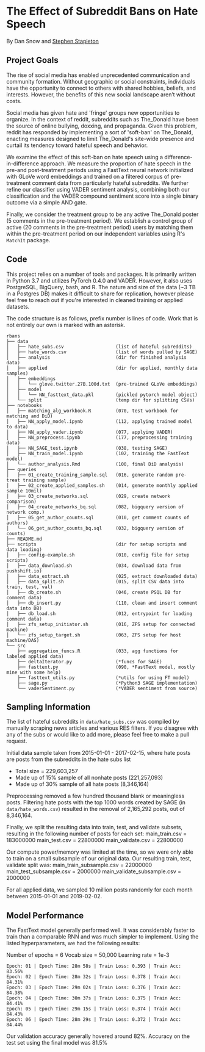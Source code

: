 # The Effect of Subreddit Bans on Hate Speech

By Dan Snow and [Stephen Stapleton](https://github.com/sstaple15)

## Project Goals

The rise of social media has enabled unprecedented communication and community formation. Without geographic or social constraints, individuals have the opportunity to connect to others with shared hobbies, beliefs, and interests. However, the benefits of this new social landscape aren’t without costs.

Social media has given hate and 'fringe' groups new opportunities to organize. In the context of reddit, subreddits such as The_Donald have been the source of online bullying, doxxing, and propaganda. Given this problem, reddit has responded by implementing a sort of 'soft-ban' on The_Donald, enacting measures designed to limit The_Donald's site-wide presence and curtail its tendency toward hateful speech and behavior.

We examine the effect of this soft-ban on hate speech using a difference-in-difference approach. We measure the proportion of hate speech in the pre-and post-treatment periods using a FastText neural network initialized with GLoVe word embeddings and trained on a filtered corpus of pre-treatment comment data from particularly hateful subreddits. We further refine our classifier using VADER sentiment analysis, combining both our classification and the VADER compound sentiment score into a single binary outcome via a simple AND gate.

Finally, we consider the treatment group to be any active The_Donald poster (5 comments in the pre-treatment period). We establish a control group of active (20 comments in the pre-treatment period) users by matching them within the pre-treatment period on our independent variables using R's `MatchIt` package.

## Code

This project relies on a number of tools and packages. It is primarily written in Python 3.7 and utilizes PyTorch 0.4.0 and VADER. However, it also uses PostgreSQL, BigQuery, bash, and R. The nature and size of the data (~3 TB in a Postgres DB) makes it difficult to share for replication, however please feel free to reach out if you're interested in cleaned training or applied datasets.

The code structure is as follows, prefix number is lines of code. Work that is not entirely our own is marked with an asterisk.

```
rbans
├── data
│   ├── hate_subs.csv                   (list of hateful subreddits) 
│   ├── hate_words.csv                  (list of words pulled by SAGE) 
│   ├── analysis                        (dir for finished analysis data) 
│   ├── applied                         (dir for applied, monthly data samples)
│   ├── embeddings                      
│   │   └── glove.twitter.27B.100d.txt  (pre-trained GLoVe embeddings)
│   ├── model
│   │   └── NN_fasttext_data.pkl        (pickled pytorch model object)
│   └── split                           (temp dir for splitting CSVs)
├── notebooks
│   ├── matching_alg_workbook.R         (070, test workbook for matching and DiD)
│   ├── NN_apply_model.ipynb            (112, applying trained model to data)
│   ├── NN_apply_vader.ipynb            (077, applying VADER)
│   ├── NN_preprocess.ipynb             (177, preprocessing training data)
│   ├── NN_SAGE_test.ipynb              (038, testing SAGE)
│   ├── NN_train_model.ipynb            (102, training the FastText model)
│   └── author_analysis.Rmd             (100, final DiD analysis)
├── queries
│   ├── 01_create_training_sample.sql   (016, generate random pre-treat training sample)
│   ├── 02_create_applied_samples.sh    (014, generate monthly applied sample 10mil)
│   ├── 03_create_networks.sql          (029, create network comparison)
│   ├── 04_create_networks_bq.sql       (082, bigquery version of network comp.)
│   ├── 05_get_author_counts.sql        (010, get comment counts of authors)
│   └── 06_get_author_counts_bq.sql     (032, bigquery version of counts)    
├── README.md
├── scripts                             (dir for setup scripts and data loading)
│   ├── config-example.sh               (010, config file for setup scripts)
│   ├── data_download.sh                (034, download data from pushshift.io)
│   ├── data_extract.sh                 (025, extract downloaded data)
│   ├── data_split.sh                   (015, split CSV data into train, test, val)
│   ├── db_create.sh                    (046, create PSQL DB for comment data)
│   ├── db_insert.py                    (110, clean and insert comment data into DB)
│   ├── db_load.sh                      (012, entrypoint for loading comment data)
│   ├── zfs_setup_initiator.sh          (016, ZFS setup for connected machine)
│   └── zfs_setup_target.sh             (063, ZFS setup for host machine/DAS)
└── src
    ├── aggregation_funcs.R             (033, agg functions for labeled applied data)
    ├── deltaIterator.py                (*funcs for SAGE)
    ├── fasttext.py                     (090, *FastText model, mostly mine with some help)
    ├── fasttext_utils.py               (*utils for using FT model)
    ├── sage.py                         (*Python3 SAGE implementation)
    └── vaderSentiment.py               (*VADER sentiment from source)

```

## Sampling Information

The list of hateful subreddits in `data/hate_subs.csv` was compiled by manually scraping news articles and various RES filters. If you disagree with any of the subs or would like to add more, please feel free to make a pull request.

Initial data sample taken from 2015-01-01 - 2017-02-15, where hate posts are posts from the subreddits in the hate subs list
- Total size = 229,603,257
- Made up of 15% sample of all nonhate posts (221,257,093)
- Made up of 30% sample of all hate posts (8,346,164)

Preprocessing removed a few hundred thousand blank or meaningless posts. Filtering hate posts with the top 1000 words created by SAGE (in `data/hate_words.csv`) resulted in the removal of 2,165,292 posts, out of 8,346,164.

Finally, we split the resulting data into train, test, and validate subsets, resulting in the following number of posts for each set:
main_train.csv = 183000000
main_test.csv = 22800000
main_validate.csv = 22800000

Our compute power/memory was limited at the time, so we were only able to train on a small subsample of our original data. Our resulting train, test, validate split was:
main_train_subsample.csv = 22000000
main_test_subsample.csv = 2000000
main_validate_subsample.csv = 2000000

For all applied data, we sampled 10 million posts randomly for each month between 2015-01-01 and 2019-02-02.

## Model Performance

The FastText model generally performed well. It was considerably faster to train than a comparable RNN and was much simpler to implement. Using the listed hyperparameters, we had the following results:

Number of epochs = 6
Vocab size = 50,000
Learning rate = 1e-3

```
Epoch: 01 | Epoch Time: 28m 58s | Train Loss: 0.393 | Train Acc: 83.56%
Epoch: 02 | Epoch Time: 28m 32s | Train Loss: 0.378 | Train Acc: 84.31%
Epoch: 03 | Epoch Time: 29m 02s | Train Loss: 0.376 | Train Acc: 84.38%
Epoch: 04 | Epoch Time: 30m 37s | Train Loss: 0.375 | Train Acc: 84.41%
Epoch: 05 | Epoch Time: 29m 15s | Train Loss: 0.374 | Train Acc: 84.43%
Epoch: 06 | Epoch Time: 28m 29s | Train Loss: 0.372 | Train Acc: 84.44%
```

Our validation accuracy generally hovered around 82%. Accuracy on the test set using the final model was 81.5%
